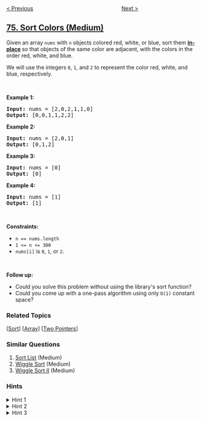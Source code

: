 <!--|This file generated by command(leetcode description); DO NOT EDIT.    |-->
<!--+----------------------------------------------------------------------+-->
<!--|@author    openset <openset.wang@gmail.com>                           |-->
<!--|@link      https://github.com/openset                                 |-->
<!--|@home      https://github.com/openset/leetcode                        |-->
<!--+----------------------------------------------------------------------+-->

[< Previous](../search-a-2d-matrix "Search a 2D Matrix")
　　　　　　　　　　　　　　　　
[Next >](../minimum-window-substring "Minimum Window Substring")

## [75. Sort Colors (Medium)](https://leetcode.com/problems/sort-colors "颜色分类")

<p>Given an array <code>nums</code> with <code>n</code> objects colored red, white, or blue, sort them <strong><a href="https://en.wikipedia.org/wiki/In-place_algorithm" target="_blank">in-place</a> </strong>so that objects of the same color are adjacent, with the colors in the order red, white, and blue.</p>

<p>We will use the integers <code>0</code>, <code>1</code>, and <code>2</code> to represent the color red, white, and blue, respectively.</p>

<p>&nbsp;</p>
<p><strong>Example 1:</strong></p>
<pre><strong>Input:</strong> nums = [2,0,2,1,1,0]
<strong>Output:</strong> [0,0,1,1,2,2]
</pre><p><strong>Example 2:</strong></p>
<pre><strong>Input:</strong> nums = [2,0,1]
<strong>Output:</strong> [0,1,2]
</pre><p><strong>Example 3:</strong></p>
<pre><strong>Input:</strong> nums = [0]
<strong>Output:</strong> [0]
</pre><p><strong>Example 4:</strong></p>
<pre><strong>Input:</strong> nums = [1]
<strong>Output:</strong> [1]
</pre>
<p>&nbsp;</p>
<p><strong>Constraints:</strong></p>

<ul>
	<li><code>n == nums.length</code></li>
	<li><code>1 &lt;= n &lt;= 300</code></li>
	<li><code>nums[i]</code> is <code>0</code>, <code>1</code>, or <code>2</code>.</li>
</ul>

<p>&nbsp;</p>
<p><strong>Follow up:</strong></p>

<ul>
	<li>Could you solve this problem without using the library&#39;s sort function?</li>
	<li>Could you come up with a one-pass algorithm using only <code>O(1)</code> constant space?</li>
</ul>

### Related Topics
  [[Sort](../../tag/sort/README.md)]
  [[Array](../../tag/array/README.md)]
  [[Two Pointers](../../tag/two-pointers/README.md)]

### Similar Questions
  1. [Sort List](../sort-list) (Medium)
  1. [Wiggle Sort](../wiggle-sort) (Medium)
  1. [Wiggle Sort II](../wiggle-sort-ii) (Medium)

### Hints
<details>
<summary>Hint 1</summary>
A rather straight forward solution is a two-pass algorithm using counting sort.
</details>

<details>
<summary>Hint 2</summary>
Iterate the array counting number of 0's, 1's, and 2's.
</details>

<details>
<summary>Hint 3</summary>
Overwrite array with the total number of 0's, then 1's and followed by 2's.
</details>
